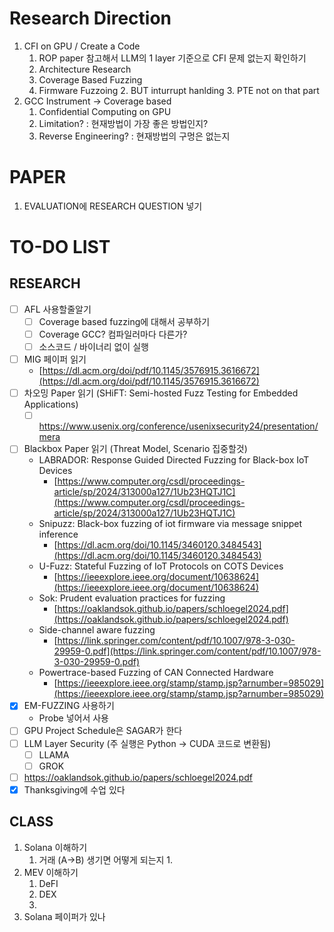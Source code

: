 # Research Direction
1. CFI on GPU / Create a Code
	1. ROP paper 참고해서 LLM의 1 layer 기준으로 CFI 문제 없는지 확인하기
	2. Architecture Research
	3. Coverage Based Fuzzing
	4. Firmware Fuzzoing
		2. BUT inturrupt hanlding
		3. PTE not on that part
2. GCC Instrument -> Coverage based
	1. Confidential Computing on GPU
	2. Limitation? : 현재방법이 가장 좋은 방법인지?
	3. Reverse Engineering? : 현재방법의 구멍은 없는지
	  
# **PAPER**

1. EVALUATION에 RESEARCH QUESTION 넣기
# **TO-DO LIST**

## **RESEARCH**

- [ ] AFL 사용할줄알기
	- [ ] Coverage based fuzzing에 대해서 공부하기
	- [ ] Coverage GCC? 컴파일러마다 다른가?
	- [ ] 소스코드 / 바이너리 없이 실행
- [ ] MIG 페이퍼 읽기
	- [https://dl.acm.org/doi/pdf/10.1145/3576915.3616672](https://dl.acm.org/doi/pdf/10.1145/3576915.3616672)
- [ ] 차오밍 Paper 읽기 (SHiFT: Semi-hosted Fuzz Testing for Embedded Applications)
	- [ ] https://www.usenix.org/conference/usenixsecurity24/presentation/mera
- [ ] Blackbox Paper 읽기 (Threat Model, Scenario 집중할것)
	- LABRADOR: Response Guided Directed Fuzzing for Black-box IoT Devices
		- [https://www.computer.org/csdl/proceedings-article/sp/2024/313000a127/1Ub23HQTJ1C](https://www.computer.org/csdl/proceedings-article/sp/2024/313000a127/1Ub23HQTJ1C)
	- Snipuzz: Black-box fuzzing of iot firmware via message snippet inference
		- [https://dl.acm.org/doi/10.1145/3460120.3484543](https://dl.acm.org/doi/10.1145/3460120.3484543)
	- U-Fuzz: Stateful Fuzzing of IoT Protocols on COTS Devices
		- [https://ieeexplore.ieee.org/document/10638624](https://ieeexplore.ieee.org/document/10638624)
	- Sok: Prudent evaluation practices for fuzzing
		- [https://oaklandsok.github.io/papers/schloegel2024.pdf](https://oaklandsok.github.io/papers/schloegel2024.pdf)
	- Side-channel aware fuzzing
		- [https://link.springer.com/content/pdf/10.1007/978-3-030-29959-0.pdf](https://link.springer.com/content/pdf/10.1007/978-3-030-29959-0.pdf)
	- Powertrace-based Fuzzing of CAN Connected Hardware
		- [https://ieeexplore.ieee.org/stamp/stamp.jsp?arnumber=985029](https://ieeexplore.ieee.org/stamp/stamp.jsp?arnumber=985029)
- [x] EM-FUZZING 사용하기
	- Probe 넣어서 사용
- [ ] GPU Project Schedule은 SAGAR가 한다
- [ ] LLM Layer Security (주 실행은 Python -> CUDA 코드로 변환됨)
	- [ ] LLAMA
	- [ ] GROK
- [ ] https://oaklandsok.github.io/papers/schloegel2024.pdf
- [x] Thanksgiving에 수업 있다

## **CLASS**
1. Solana 이해하기
	1. 거래 (A->B) 생기면 어떻게 되는지
		1. 
2. MEV 이해하기
	1. DeFI
	2. DEX
	3. 
3. Solana 페이퍼가 있나

